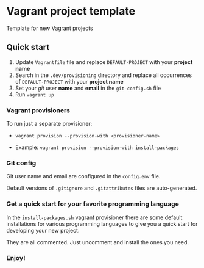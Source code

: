 # Vagrant project template
Template for new Vagrant projects

## Quick start
1. Update `Vagrantfile` file and replace `DEFAULT-PROJECT` with your **project name**
1. Search in the `.dev/provisioning` directory and replace all occurrences of `DEFAULT-PROJECT` with your **project name**
1. Set your *git* user **name** and **email** in the `git-config.sh` file 
1. Run `vagrant up`

### Vagrant provisioners
To run just a separate provisioner:
- `vagrant provision --provision-with <provisioner-name>`

- Example: `vagrant provision --provision-with install-packages`

### Git config
Git user name and email are configured in the `config.env` file.

Default versions of `.gitignore` and `.gitattributes` files are auto-generated.

### Get a quick start for your favorite programming language 
In the `install-packages.sh` vagrant provisioner there are some default installations for various programming languages to give you a quick start for developing your new project.

They are all commented. Just uncomment and install the ones you need.  

### Enjoy!
